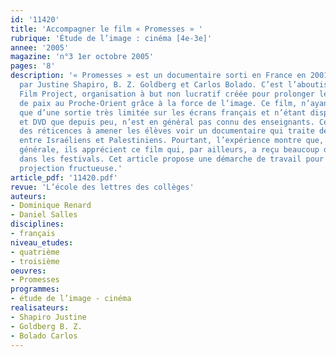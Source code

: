 ```yaml
---
id: '11420'
title: 'Accompagner le film « Promesses » '
rubrique: 'Étude de l’image : cinéma [4e-3e]'
annee: '2005'
magazine: 'n°3 1er octobre 2005'
pages: '8'
description: '« Promesses » est un documentaire sorti en France en 2001 et réalisé
  par Justine Shapiro, B. Z. Goldberg et Carlos Bolado. C’est l’aboutissement du Promises
  Film Project, organisation à but non lucratif créée pour prolonger le processus
  de paix au Proche-Orient grâce à la force de l’image. Ce film, n’ayant bénéficié
  que d’une sortie très limitée sur les écrans français et n’étant disponible en cassette
  et DVD que depuis peu, n’est en général pas connu des enseignants. Certains ont
  des réticences à amener les élèves voir un documentaire qui traite des relations
  entre Israéliens et Palestiniens. Pourtant, l’expérience montre que, d’une manière
  générale, ils apprécient ce film qui, par ailleurs, a reçu beaucoup de récompenses
  dans les festivals. Cet article propose une démarche de travail pour préparer une
  projection fructueuse.'
article_pdf: '11420.pdf'
revue: 'L’école des lettres des collèges'
auteurs:
- Dominique Renard
- Daniel Salles
disciplines:
- français
niveau_etudes:
- quatrième
- troisième
oeuvres:
- Promesses
programmes:
- étude de l’image - cinéma
realisateurs:
- Shapiro Justine
- Goldberg B. Z.
- Bolado Carlos
---
```

